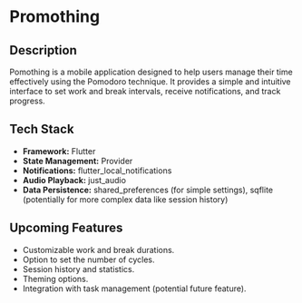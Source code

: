 # Promothing

## Description

Pomothing is a mobile application designed to help users manage their time effectively using the Pomodoro technique. It provides a simple and intuitive interface to set work and break intervals, receive notifications, and track progress.

## Tech Stack

-   **Framework:** Flutter
-   **State Management:** Provider
-   **Notifications:** flutter_local_notifications
-   **Audio Playback:** just_audio
-   **Data Persistence:** shared_preferences (for simple settings), sqflite (potentially for more complex data like session history)

## Upcoming Features

-   Customizable work and break durations.
-   Option to set the number of cycles.
-   Session history and statistics.
-   Theming options.
-   Integration with task management (potential future feature).

